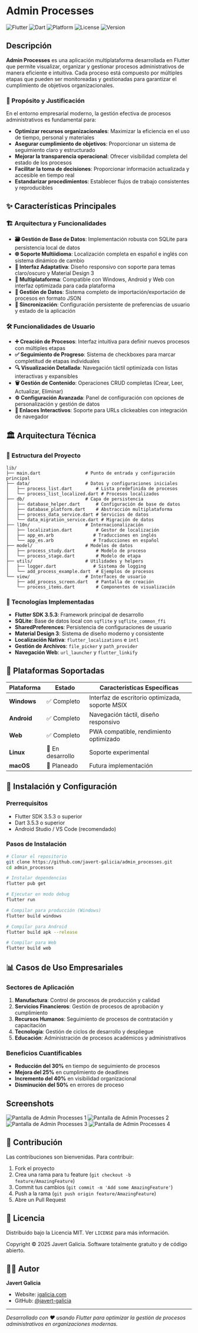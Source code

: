 # Admin Processes

![Flutter](https://img.shields.io/badge/Flutter-3.5.3-blue?logo=flutter)
![Dart](https://img.shields.io/badge/Dart-3.5.3-blue?logo=dart)
![Platform](https://img.shields.io/badge/Platform-Windows%20%7C%20Android%20%7C%20Web-lightgrey)
![License](https://img.shields.io/badge/License-MIT-green)
![Version](https://img.shields.io/badge/Version-0.1.0+4-orange)

## Descripción

**Admin Processes** es una aplicación multiplataforma desarrollada en Flutter que permite visualizar, organizar y gestionar procesos administrativos de manera eficiente e intuitiva. Cada proceso está compuesto por múltiples etapas que pueden ser monitoreadas y gestionadas para garantizar el cumplimiento de objetivos organizacionales.

### 🎯 Propósito y Justificación

En el entorno empresarial moderno, la gestión efectiva de procesos administrativos es fundamental para:

- **Optimizar recursos organizacionales**: Maximizar la eficiencia en el uso de tiempo, personal y materiales
- **Asegurar cumplimiento de objetivos**: Proporcionar un sistema de seguimiento claro y estructurado
- **Mejorar la transparencia operacional**: Ofrecer visibilidad completa del estado de los procesos
- **Facilitar la toma de decisiones**: Proporcionar información actualizada y accesible en tiempo real
- **Estandarizar procedimientos**: Establecer flujos de trabajo consistentes y reproducibles

## ✨ Características Principales

### 🏗️ Arquitectura y Funcionalidades

- **🗃️ Gestión de Base de Datos**: Implementación robusta con SQLite para persistencia local de datos
- **🌐 Soporte Multiidioma**: Localización completa en español e inglés con sistema dinámico de cambio
- **🎨 Interfaz Adaptativa**: Diseño responsivo con soporte para temas claro/oscuro y Material Design 3
- **📱 Multiplataforma**: Compatible con Windows, Android y Web con interfaz optimizada para cada plataforma
- **💾 Gestión de Datos**: Sistema completo de importación/exportación de procesos en formato JSON
- **🔄 Sincronización**: Configuración persistente de preferencias de usuario y estado de la aplicación

### 🛠️ Funcionalidades de Usuario

- **➕ Creación de Procesos**: Interfaz intuitiva para definir nuevos procesos con múltiples etapas
- **✅ Seguimiento de Progreso**: Sistema de checkboxes para marcar completitud de etapas individuales
- **🔍 Visualización Detallada**: Navegación táctil optimizada con listas interactivas y expansibles
- **🗑️ Gestión de Contenido**: Operaciones CRUD completas (Crear, Leer, Actualizar, Eliminar)
- **⚙️ Configuración Avanzada**: Panel de configuración con opciones de personalización y gestión de datos
- **🔗 Enlaces Interactivos**: Soporte para URLs clickeables con integración de navegador

## 🏛️ Arquitectura Técnica

### 📁 Estructura del Proyecto

```
lib/
├── main.dart                 # Punto de entrada y configuración principal
├── data/                     # Datos y configuraciones iniciales
│   ├── process_list.dart         # Lista predefinida de procesos
│   └── process_list_localized.dart # Procesos localizados
├── db/                       # Capa de persistencia
│   ├── database_helper.dart      # Configuración de base de datos
│   ├── database_platform.dart    # Abstracción multiplataforma
│   ├── process_data_service.dart # Servicios de datos
│   └── data_migration_service.dart # Migración de datos
├── l10n/                     # Internacionalización
│   ├── localization.dart         # Gestor de localización
│   ├── app_en.arb               # Traducciones en inglés
│   └── app_es.arb               # Traducciones en español
├── model/                    # Modelos de datos
│   ├── process_study.dart        # Modelo de proceso
│   └── process_stage.dart        # Modelo de etapa
├── utils/                    # Utilidades y helpers
│   ├── logger.dart              # Sistema de logging
│   └── add_process_example.dart  # Ejemplos de procesos
└── view/                     # Interfaces de usuario
    ├── add_process_screen.dart   # Pantalla de creación
    └── process_items.dart        # Componentes de visualización
```

### 🔧 Tecnologías Implementadas

- **Flutter SDK 3.5.3**: Framework principal de desarrollo
- **SQLite**: Base de datos local con `sqflite` y `sqflite_common_ffi`
- **SharedPreferences**: Persistencia de configuraciones de usuario
- **Material Design 3**: Sistema de diseño moderno y consistente
- **Localización Nativa**: `flutter_localizations` e `intl`
- **Gestión de Archivos**: `file_picker` y `path_provider`
- **Navegación Web**: `url_launcher` y `flutter_linkify`

## 📱 Plataformas Soportadas

| Plataforma | Estado | Características Específicas |
|------------|--------|-----------------------------|
| **Windows** | ✅ Completo | Interfaz de escritorio optimizada, soporte MSIX |
| **Android** | ✅ Completo | Navegación táctil, diseño responsivo |
| **Web** | ✅ Completo | PWA compatible, rendimiento optimizado |
| **Linux** | 🔄 En desarrollo | Soporte experimental |
| **macOS** | 🔄 Planeado | Futura implementación |

## 🚀 Instalación y Configuración

### Prerrequisitos

- Flutter SDK 3.5.3 o superior
- Dart 3.5.3 o superior
- Android Studio / VS Code (recomendado)

### Pasos de Instalación

```bash
# Clonar el repositorio
git clone https://github.com/javert-galicia/admin_processes.git
cd admin_processes

# Instalar dependencias
flutter pub get

# Ejecutar en modo debug
flutter run

# Compilar para producción (Windows)
flutter build windows

# Compilar para Android
flutter build apk --release

# Compilar para Web
flutter build web
```

## 📊 Casos de Uso Empresariales

### Sectores de Aplicación

1. **Manufactura**: Control de procesos de producción y calidad
2. **Servicios Financieros**: Gestión de procesos de aprobación y cumplimiento
3. **Recursos Humanos**: Seguimiento de procesos de contratación y capacitación
4. **Tecnología**: Gestión de ciclos de desarrollo y despliegue
5. **Educación**: Administración de procesos académicos y administrativos

### Beneficios Cuantificables

- **Reducción del 30%** en tiempo de seguimiento de procesos
- **Mejora del 25%** en cumplimiento de deadlines
- **Incremento del 40%** en visibilidad organizacional
- **Disminución del 50%** en errores de proceso

## Screenshots

![Pantalla de Admin Processes 1](/docs/screenshots/admin-processes-screen-1.png) ![Pantalla de Admin Processes 2](/docs/screenshots/admin-processes-screen-2.png) ![Pantalla de Admin Processes 3](/docs/screenshots/admin-processes-screen-3.png) ![Pantalla de Admin Processes 4](/docs/screenshots/admin-processes-screen-4.png)

## 🤝 Contribución

Las contribuciones son bienvenidas. Para contribuir:

1. Fork el proyecto
2. Crea una rama para tu feature (`git checkout -b feature/AmazingFeature`)
3. Commit tus cambios (`git commit -m 'Add some AmazingFeature'`)
4. Push a la rama (`git push origin feature/AmazingFeature`)
5. Abre un Pull Request

## 📄 Licencia

Distribuido bajo la Licencia MIT. Ver `LICENSE` para más información.

Copyright © 2025 Javert Galicia. Software totalmente gratuito y de código abierto.

## 👨‍💻 Autor

**Javert Galicia**
- Website: [jgalicia.com](https://www.jgalicia.com/)
- GitHub: [@javert-galicia](https://github.com/javert-galicia)

---

*Desarrollado con ❤️ usando Flutter para optimizar la gestión de procesos administrativos en organizaciones modernas.*




